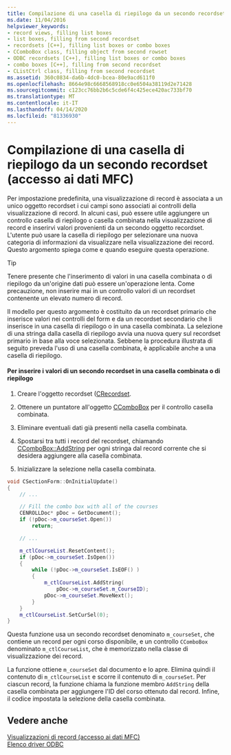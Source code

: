 ```yaml
---
title: Compilazione di una casella di riepilogo da un secondo recordset (accesso ai dati MFC)
ms.date: 11/04/2016
helpviewer_keywords:
- record views, filling list boxes
- list boxes, filling from second recordset
- recordsets [C++], filling list boxes or combo boxes
- CComboBox class, filling object from second rowset
- ODBC recordsets [C++], filling list boxes or combo boxes
- combo boxes [C++], filling from second recordset
- CListCtrl class, filling from second recordset
ms.assetid: 360c0834-da6b-4dc0-bcea-80e9acd611f0
ms.openlocfilehash: 8664e98c6668568918cc0e6504a38119d2e71428
ms.sourcegitcommit: c123cc76bb2b6c5cde6f4c425ece420ac733bf70
ms.translationtype: MT
ms.contentlocale: it-IT
ms.lasthandoff: 04/14/2020
ms.locfileid: "81336930"
---
```

# <a name="filling-a-list-box-from-a-second-recordset--mfc-data-access"></a>Compilazione di una casella di riepilogo da un secondo recordset (accesso ai dati MFC)

Per impostazione predefinita, una visualizzazione di record è associata a un unico oggetto recordset i cui campi sono associati ai controlli della visualizzazione di record. In alcuni casi, può essere utile aggiungere un controllo casella di riepilogo o casella combinata nella visualizzazione di record e inserirvi valori provenienti da un secondo oggetto recordset. L'utente può usare la casella di riepilogo per selezionare una nuova categoria di informazioni da visualizzare nella visualizzazione dei record. Questo argomento spiega come e quando eseguire questa operazione.

> [!TIP]
> Tenere presente che l'inserimento di valori in una casella combinata o di riepilogo da un'origine dati può essere un'operazione lenta. Come precauzione, non inserire mai in un controllo valori di un recordset contenente un elevato numero di record.

Il modello per questo argomento è costituito da un recordset primario che inserisce valori nei controlli del form e da un recordset secondario che li inserisce in una casella di riepilogo o in una casella combinata. La selezione di una stringa dalla casella di riepilogo avvia una nuova query sul recordset primario in base alla voce selezionata. Sebbene la procedura illustrata di seguito preveda l'uso di una casella combinata, è applicabile anche a una casella di riepilogo.

#### <a name="to-fill-a-combo-box-or-list-box-from-a-second-recordset"></a>Per inserire i valori di un secondo recordset in una casella combinata o di riepilogo

1. Creare l'oggetto recordset ([CRecordset](../mfc/reference/crecordset-class.md).

1. Ottenere un puntatore all'oggetto [CComboBox](../mfc/reference/ccombobox-class.md) per il controllo casella combinata.

1. Eliminare eventuali dati già presenti nella casella combinata.

1. Spostarsi tra tutti i record del recordset, chiamando [CComboBox::AddString](../mfc/reference/ccombobox-class.md#addstring) per ogni stringa dal record corrente che si desidera aggiungere alla casella combinata.

1. Inizializzare la selezione nella casella combinata.

```cpp
void CSectionForm::OnInitialUpdate()
{
    // ...

    // Fill the combo box with all of the courses
    CENROLLDoc* pDoc = GetDocument();
    if (!pDoc->m_courseSet.Open())
        return;

    // ...

    m_ctlCourseList.ResetContent();
    if (pDoc->m_courseSet.IsOpen())
    {
        while (!pDoc->m_courseSet.IsEOF() )
        {
            m_ctlCourseList.AddString(
                pDoc->m_courseSet.m_CourseID);
            pDoc->m_courseSet.MoveNext();
        }
    }
    m_ctlCourseList.SetCurSel(0);
}
```

Questa funzione usa un secondo recordset denominato `m_courseSet`, che contiene un record per ogni corso disponibile, e un controllo `CComboBox` denominato `m_ctlCourseList`, che è memorizzato nella classe di visualizzazione dei record.

La funzione ottiene `m_courseSet` dal documento e lo apre. Elimina quindi il contenuto di `m_ctlCourseList` e scorre il contenuto di `m_courseSet`. Per ciascun record, la funzione chiama la funzione membro `AddString` della casella combinata per aggiungere l'ID del corso ottenuto dal record. Infine, il codice impostata la selezione della casella combinata.

## <a name="see-also"></a>Vedere anche

[Visualizzazioni di record (accesso ai dati MFC)](../data/record-views-mfc-data-access.md)<br/>
[Elenco driver ODBC](../data/odbc/odbc-driver-list.md)
